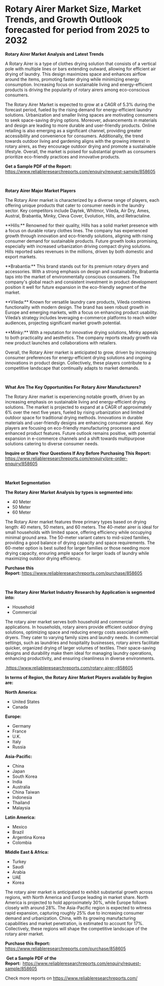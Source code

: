 <p><h1>Rotary Airer Market Size, Market Trends, and Growth Outlook forecasted for period from 2025 to 2032</h1></p><p><strong>Rotary Airer Market Analysis and Latest Trends</strong></p>
<p><p>A Rotary Airer is a type of clothes drying solution that consists of a vertical pole with multiple lines or bars extending outward, allowing for efficient air drying of laundry. This design maximizes space and enhances airflow around the items, promoting faster drying while minimizing energy consumption. Increasing focus on sustainable living and energy-efficient products is driving the popularity of rotary airers among eco-conscious consumers.</p><p>The Rotary Airer Market is expected to grow at a CAGR of 5.3% during the forecast period, fueled by the rising demand for energy-efficient laundry solutions. Urbanization and smaller living spaces are motivating consumers to seek space-saving drying options. Moreover, advancements in materials and design are leading to more durable and user-friendly products. Online retailing is also emerging as a significant channel, providing greater accessibility and convenience for consumers. Additionally, the trend towards outdoor living and gardening aligns with the growing interest in rotary airers, as they encourage outdoor drying and promote a sustainable lifestyle. Overall, the market is poised for substantial growth as consumers prioritize eco-friendly practices and innovative products.</p></p>
<p><strong>Get a Sample PDF of the Report:&nbsp;</strong> <a href="https://www.reliableresearchreports.com/enquiry/request-sample/858605?utm_campaign=3364&utm_medium=2&utm_source=Github&utm_content=ia&utm_term=04042025&utm_id=rotary-airer">https://www.reliableresearchreports.com/enquiry/request-sample/858605</a></p>
<p>&nbsp;</p>
<p><strong>Rotary Airer Major Market Players</strong></p>
<p><p>The Rotary Airer market is characterized by a diverse range of players, each offering unique products that cater to consumer needs in the laundry sector. Key competitors include Daytek, Whitmor, Vileda, Air Dry, Ames, Austral, Brabantia, Minky, Cleva Cover, Evolution, Hills, and Retractaline.</p><p>**Hills:** Renowned for their quality, Hills has a solid market presence with a focus on durable rotary clothes lines. The company has experienced growth through innovation and eco-friendly solutions, aligning with rising consumer demand for sustainable products. Future growth looks promising, especially with increased urbanization driving compact drying solutions. Hills reported sales revenues in the millions, driven by both domestic and export markets.</p><p>**Brabantia:** This brand stands out for its premium rotary dryers and accessories. With a strong emphasis on design and sustainability, Brabantia taps into the market of environmentally conscious consumers. The company's global reach and consistent investment in product development position it well for future expansion in the eco-friendly segment of the market.</p><p>**Vileda:** Known for versatile laundry care products, Vileda combines functionality with modern design. The brand has seen robust growth in Europe and emerging markets, with a focus on enhancing product usability. Vileda’s strategy includes leveraging e-commerce platforms to reach wider audiences, projecting significant market growth potential.</p><p>**Minky:** With a reputation for innovative drying solutions, Minky appeals to both practicality and aesthetics. The company reports steady growth via new product launches and collaborations with retailers. </p><p>Overall, the Rotary Airer market is anticipated to grow, driven by increasing consumer preferences for energy-efficient drying solutions and ongoing innovations in product design. Collectively, these players contribute to a competitive landscape that continually adapts to market demands.</p></p>
<p>&nbsp;</p>
<p><strong>What Are The Key Opportunities For Rotary Airer Manufacturers?</strong></p>
<p><p>The Rotary Airer market is experiencing notable growth, driven by an increasing emphasis on sustainable living and energy-efficient drying solutions. The market is projected to expand at a CAGR of approximately 6% over the next five years, fueled by rising urbanization and limited outdoor space for traditional drying methods. Innovations in durable materials and user-friendly designs are enhancing consumer appeal. Key players are focusing on eco-friendly manufacturing processes and enhanced product features. Future outlook remains positive, with potential expansion in e-commerce channels and a shift towards multipurpose solutions catering to diverse consumer needs.</p></p>
<p><strong>Inquire or Share Your Questions If Any Before Purchasing This Report:</strong> <a href="https://www.reliableresearchreports.com/enquiry/pre-order-enquiry/858605?utm_campaign=3364&utm_medium=2&utm_source=Github&utm_content=ia&utm_term=04042025&utm_id=rotary-airer">https://www.reliableresearchreports.com/enquiry/pre-order-enquiry/858605</a></p>
<p>&nbsp;</p>
<p><strong>Market Segmentation</strong></p>
<p><strong>The Rotary Airer Market Analysis by types is segmented into:</strong></p>
<p><ul><li>40 Meter</li><li>50 Meter</li><li>60 Meter</li></ul></p>
<p><p>The Rotary Airer market features three primary types based on drying length: 40 meters, 50 meters, and 60 meters. The 40-meter airer is ideal for small households with limited space, offering efficiency while occupying minimal ground area. The 50-meter variant caters to mid-sized families, providing a good balance of drying capacity and space requirements. The 60-meter option is best suited for larger families or those needing more drying capacity, ensuring ample space for larger loads of laundry while maximizing outdoor drying efficiency.</p></p>
<p><strong>Purchase this Report:&nbsp;</strong><a href="https://www.reliableresearchreports.com/purchase/858605?utm_campaign=3364&utm_medium=2&utm_source=Github&utm_content=ia&utm_term=04042025&utm_id=rotary-airer">https://www.reliableresearchreports.com/purchase/858605</a></p>
<p>&nbsp;</p>
<p><strong>The Rotary Airer Market Industry Research by Application is segmented into:</strong></p>
<p><ul><li>Household</li><li>Commercial</li></ul></p>
<p><p>The rotary airer market serves both household and commercial applications. In households, rotary airers provide efficient outdoor drying solutions, optimizing space and reducing energy costs associated with dryers. They cater to varying family sizes and laundry needs. In commercial settings, such as laundries and hospitality businesses, rotary airers facilitate quicker, organized drying of larger volumes of textiles. Their space-saving designs and durability make them ideal for managing laundry operations, enhancing productivity, and ensuring cleanliness in diverse environments.</p></p>
<p><a href="https://www.reliableresearchreports.com/rotary-airer-r858605?utm_campaign=3364&utm_medium=2&utm_source=Github&utm_content=ia&utm_term=04042025&utm_id=rotary-airer">&nbsp;https://www.reliableresearchreports.com/rotary-airer-r858605</a></p>
<p><strong>In terms of Region, the Rotary Airer Market Players available by Region are:</strong></p>
<p>
    <p> <strong> North America: </strong>
        <ul>
            <li>United States</li>
            <li>Canada</li>
        </ul>
        </p> 
    <p> <strong> Europe: </strong>
        <ul>
            <li>Germany</li>
            <li>France</li>
            <li>U.K.</li>
            <li>Italy</li>
            <li>Russia</li>
        </ul>
        </p> 
    <p> <strong> Asia-Pacific: </strong>
        <ul>
            <li>China</li>
            <li>Japan</li>
            <li>South Korea</li>
            <li>India</li>
            <li>Australia</li>
            <li>China Taiwan</li>
            <li>Indonesia</li>
            <li>Thailand</li>
            <li>Malaysia</li>
        </ul>
        </p> 
    <p> <strong> Latin America: </strong>
        <ul>
            <li>Mexico</li>
            <li>Brazil</li>
            <li>Argentina Korea</li>
            <li>Colombia</li>
        </ul>
        </p> 
    <p> <strong> Middle East & Africa: </strong>
        <ul>
            <li>Turkey</li>
            <li>Saudi</li>
            <li>Arabia</li>
            <li>UAE</li>
            <li>Korea</li>
        </ul>
    </p>
    </p>
<p><p>The rotary airer market is anticipated to exhibit substantial growth across regions, with North America and Europe leading in market share. North America is projected to hold approximately 30%, while Europe follows closely with around 28%. The Asia-Pacific region is expected to witness rapid expansion, capturing roughly 25% due to increasing consumer demand and urbanization. China, with its growing manufacturing capabilities and market penetration, is estimated to account for 17%. Collectively, these regions will shape the competitive landscape of the rotary airer market.</p></p>
<p><strong>Purchase this Report: </strong><a href="https://www.reliableresearchreports.com/purchase/858605?utm_campaign=3364&utm_medium=2&utm_source=Github&utm_content=ia&utm_term=04042025&utm_id=rotary-airer">https://www.reliableresearchreports.com/purchase/858605</a></p>
<p>&nbsp;<strong>Get a Sample PDF of the Report:&nbsp;&nbsp;</strong><a href="https://www.reliableresearchreports.com/enquiry/request-sample/858605?utm_campaign=3364&utm_medium=2&utm_source=Github&utm_content=ia&utm_term=04042025&utm_id=rotary-airer">https://www.reliableresearchreports.com/enquiry/request-sample/858605</a></p>
<p><strong></strong></p>
<p>Check more reports on <a href="https://www.reliableresearchreports.com/?utm_campaign=3364&utm_medium=2&utm_source=Github&utm_content=ia&utm_term=04042025&utm_id=rotary-airer">https://www.reliableresearchreports.com/</a></p>